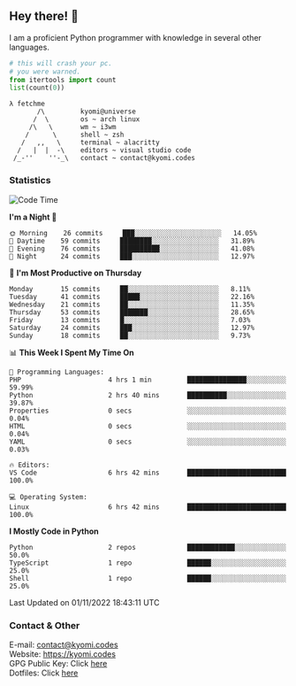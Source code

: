 ## Hey there! 👋
I am a proficient Python programmer with knowledge in several other languages.

```py
# this will crash your pc.
# you were warned.
from itertools import count
list(count(0))
```

```
λ fetchme
       /\         kyomi@universe
      /  \        os ~ arch linux
     /\   \       wm ~ i3wm
    /      \      shell ~ zsh
   /   ,,   \     terminal ~ alacritty
  /   |  |  -\    editors ~ visual studio code
 /_-''    ''-_\   contact ~ contact@kyomi.codes
```

### Statistics
<!--START_SECTION:waka-->
![Code Time](http://img.shields.io/badge/Code%20Time-0%20secs-blue)

**I'm a Night 🦉** 

```text
🌞 Morning    26 commits     ███░░░░░░░░░░░░░░░░░░░░░░   14.05% 
🌆 Daytime    59 commits     ████████░░░░░░░░░░░░░░░░░   31.89% 
🌃 Evening    76 commits     ██████████░░░░░░░░░░░░░░░   41.08% 
🌙 Night      24 commits     ███░░░░░░░░░░░░░░░░░░░░░░   12.97%

```
📅 **I'm Most Productive on Thursday** 

```text
Monday       15 commits     ██░░░░░░░░░░░░░░░░░░░░░░░   8.11% 
Tuesday      41 commits     █████░░░░░░░░░░░░░░░░░░░░   22.16% 
Wednesday    21 commits     ██░░░░░░░░░░░░░░░░░░░░░░░   11.35% 
Thursday     53 commits     ███████░░░░░░░░░░░░░░░░░░   28.65% 
Friday       13 commits     █░░░░░░░░░░░░░░░░░░░░░░░░   7.03% 
Saturday     24 commits     ███░░░░░░░░░░░░░░░░░░░░░░   12.97% 
Sunday       18 commits     ██░░░░░░░░░░░░░░░░░░░░░░░   9.73%

```


📊 **This Week I Spent My Time On** 

```text
💬 Programming Languages: 
PHP                      4 hrs 1 min         ███████████████░░░░░░░░░░   59.99% 
Python                   2 hrs 40 mins       ██████████░░░░░░░░░░░░░░░   39.87% 
Properties               0 secs              ░░░░░░░░░░░░░░░░░░░░░░░░░   0.04% 
HTML                     0 secs              ░░░░░░░░░░░░░░░░░░░░░░░░░   0.04% 
YAML                     0 secs              ░░░░░░░░░░░░░░░░░░░░░░░░░   0.03%

🔥 Editors: 
VS Code                  6 hrs 42 mins       █████████████████████████   100.0%

💻 Operating System: 
Linux                    6 hrs 42 mins       █████████████████████████   100.0%

```

**I Mostly Code in Python** 

```text
Python                   2 repos             ████████████░░░░░░░░░░░░░   50.0% 
TypeScript               1 repo              ██████░░░░░░░░░░░░░░░░░░░   25.0% 
Shell                    1 repo              ██████░░░░░░░░░░░░░░░░░░░   25.0%

```



 Last Updated on 01/11/2022 18:43:11 UTC
<!--END_SECTION:waka-->

### Contact & Other
E-mail: contact@kyomi.codes<br>
Website: https://kyomi.codes<br>
GPG Public Key: Click [here](https://github.com/bitterteriyaki.gpg)<br>
Dotfiles: Click [here](https://github.com/bitterteriyaki/dotfiles)
